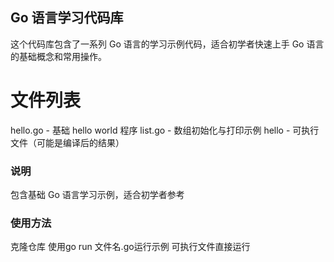 ## Go 语言学习代码库
这个代码库包含了一系列 Go 语言的学习示例代码，适合初学者快速上手 Go 语言的基础概念和常用操作。
# 文件列表
hello.go - 基础 hello world 程序
list.go - 数组初始化与打印示例
hello - 可执行文件（可能是编译后的结果）
### 说明
包含基础 Go 语言学习示例，适合初学者参考
### 使用方法
克隆仓库
使用go run 文件名.go运行示例
可执行文件直接运行

